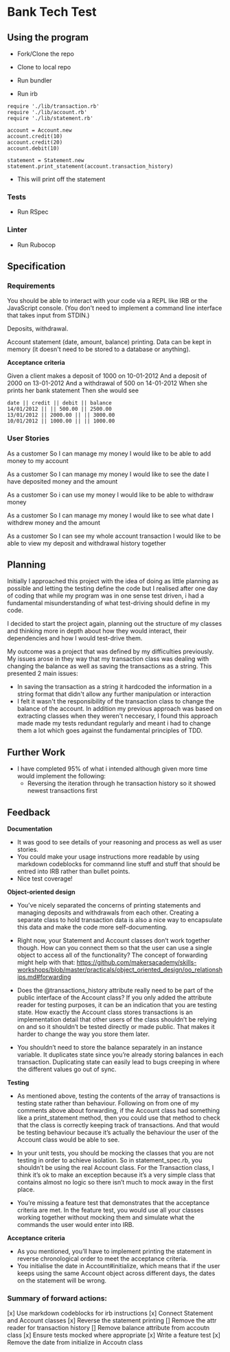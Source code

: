 # Bank Tech Test

## Using the program
- Fork/Clone the repo
- Clone to local repo
- Run bundler

- Run irb
```
require './lib/transaction.rb'
require './lib/account.rb'
require './lib/statement.rb'

account = Account.new
account.credit(10)
account.credit(20)
account.debit(10)

statement = Statement.new
statement.print_statement(account.transaction_history)
```
- This will print off the statement

### Tests
- Run RSpec

### Linter
- Run Rubocop

## Specification

### Requirements

You should be able to interact with your code via a REPL like IRB or the JavaScript console. (You don't need to implement a command line interface that takes input from STDIN.)

Deposits, withdrawal.

Account statement (date, amount, balance) printing.
Data can be kept in memory (it doesn't need to be stored to a database or anything).

**Acceptance criteria**

Given a client makes a deposit of 1000 on 10-01-2012
And a deposit of 2000 on 13-01-2012
And a withdrawal of 500 on 14-01-2012
When she prints her bank statement
Then she would see

```
date || credit || debit || balance
14/01/2012 || || 500.00 || 2500.00
13/01/2012 || 2000.00 || || 3000.00
10/01/2012 || 1000.00 || || 1000.00
```

### User Stories

As a customer
So I can manage my money
I would like to be able to add money to my account

As a customer
So I can manage my money
I would like to see the date I have deposited money and the amount

As a customer
So i can use my money
I would like to be able to withdraw money

As a customer
So I can manage my money
I would like to see what date I withdrew money and the amount

As a customer
So I can see my whole account transaction
I would like to be able to view my deposit and withdrawal history together

## Planning

Initially I approached this project with the idea of doing as little planning as possible and letting the testing define the code but I realised after one day of coding that while my program was in one sense test driven, i had a fundamental misunderstanding of what test-driving should define in my code.

I decided to start the project again, planning out the structure of my classes and thinking more in depth about how they would interact, their dependencies and how I would test-drive them.

My outcome was a project that was defined by my difficulties previously. My issues arose in they way that my transaction class was dealing with changing the balance as well as saving the transactions as a string. This presented 2 main issues:
  * In saving the transaction as a string it hardcoded the information in a string format that didn't allow any further manipulation or interaction
  * I felt it wasn't the responsibility of the transaction class to change the balance of the account.
In addition my previous approach was based on extracting classes when they weren't neccesary, I found this approach made made my tests redundant regularly and meant i had to change them a lot which goes against the fundamental principles of TDD.


## Further Work

- I have completed 95% of what i intended although given more time would implement the following:
  * Reversing the iteration through he transaction history so it showed newest transactions first

## Feedback

**Documentation**

- It was good to see details of your reasoning and process as well as user stories.
- You could make your usage instructions more readable by using markdown codeblocks for commannd line stuff and stuff that should be entred into IRB rather than bullet points.
- Nice test coverage!

**Object-oriented design**

- You’ve nicely separated the concerns of printing statements and managing deposits and withdrawals from each other.  Creating a separate class to hold transaction data is also a nice way to encapsulate this data and make the code more self-documenting.
- Right now, your Statement and Account classes don’t work together though.  How can you connect them so that the user can use a single object to access all of the functionality? The concept of forwarding might help with that: https://github.com/makersacademy/skills-workshops/blob/master/practicals/object_oriented_design/oo_relationships.md#forwarding

- Does the @transactions_history attribute really need to be part of the public interface of the Account class? If you only added the attribute reader for testing purposes, it can be an indication that you are testing state. How exactly the Account class stores transactions is an implementation detail that other users of the class shouldn’t be relying on and so it shouldn’t be tested directly or made public. That makes it harder to change the way you store them later.
- You shouldn’t need to store the balance separately in an instance variable. It duplicates state since you’re already storing balances in each transaction. Duplicating state can easily lead to bugs creeping in where the different values go out of sync.

**Testing**

- As mentioned above, testing the contents of the array of transactions is testing state rather than behaviour. Following on from one of my comments above about forwarding, if the Account class had something like a print_statement method, then you could use that method to check that the class is correctly keeping track of transactions. And that would be testing behaviour because it’s actually the behaviour the user of the Account class would be able to see.

- In your unit tests, you should be mocking the classes that you are not testing in order to achieve isolation. So in statement_spec.rb, you shouldn’t be using the real Account class. For the Transaction class, I think it’s ok to make an exception because it’s a very simple class that contains almost no logic so there isn’t much to mock away in the first place.

- You’re missing a feature test that demonstrates that the acceptance criteria are met. In the feature test, you would use all your classes working together without mocking them and simulate what the commands the user would enter into IRB.

**Acceptance criteria**

- As you mentioned, you’ll have to implement printing the statement in reverse chronological order to meet the acceptance criteria.
- You initialise the date in Account#initialize, which means that if the user keeps using the same Account object across different days, the dates on the statement will be wrong.


### Summary of forward actions:

[x] Use markdown codeblocks for irb instructions
[x] Connect Statement and Account classes
[x] Reverse the statement printing
[] Remove the attr reader for transaction history
[] Remove balance attribute from accoutn class
[x] Ensure tests mocked where appropriate
[x] Write a feature test
[x] Remove the date from initialize in Accoutn class
